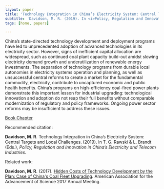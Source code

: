 ```yaml
---
layout: paper
title: 'Technology Integration in China’s Electricity System: Central Targets and Local Challenges'
subtitle: 'Davidson, M. R. (2019). In <i>Policy, Regulation and Innovation in China's Electricity and Telecom Industries.</i>'
tags: [home, papers]

---
```


China’s state-directed technology development and deployment programs have led to unprecedented adoption of advanced technologies in its electricity sector. However, signs of inefficient capital allocation are widespread, such as continued coal plant capacity build-out amidst slowing electricity demand growth and underutilization of renewable energy investments. The separation of technology programs from durable local autonomies in electricity systems operation and planning, as well as unsuccessful central reforms to create a market for the fundamental commodity, electricity, contribute to uncaptured economic and public health benefits. China’s programs on high-efficiency coal-fired power plants demonstrate this important lesson for industrial upgrading: technological innovation and adoption do not reap their full benefits without comparable modernization of regulatory and policy frameworks. Ongoing power sector reforms may be insufficient to address these issues.

[Book Chapter](https://www.cambridge.org/core/books/policy-regulation-and-innovation-in-chinas-electricity-and-telecom-industries/technology-integration-in-chinas-electricity-system-central-targets-and-local-challenges/47F1DAE695C8D264833DB1EDEE1F19F1)

Recommended citation:

**Davidson, M. R.** Technology Integration in China’s Electricity System: Central Targets and Local Challenges. (2019). In T. G. Rawski & L. Brandt (Eds.), _Policy, Regulation and Innovation in China’s Electricity and Telecom Industries_.

Related work:

**Davidson, M. R.** (2017). [Hidden Costs of Technology Development by the Plan: Case of China's Coal Fleet Upgrading](/2017-03-10-hidden-costs-technology-china-coal/). American Association for the Advancement of Science 2017 Annual Meeting.
